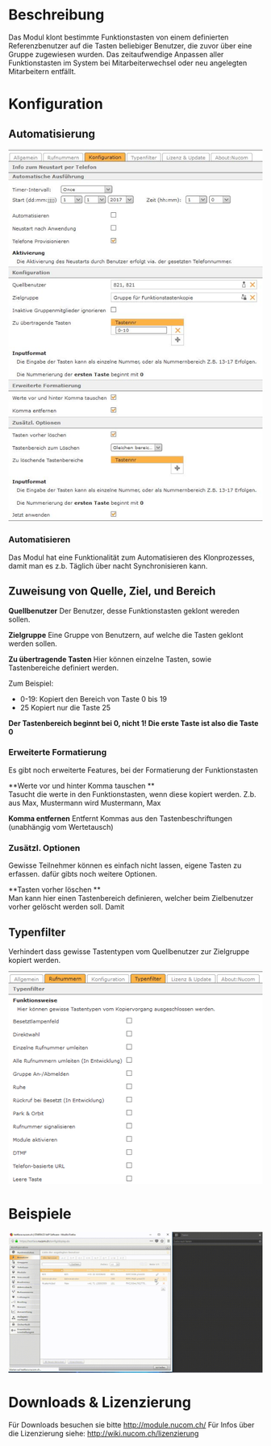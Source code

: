 <!-- TITLE: Funktionstasten Klonen -->
# Beschreibung
Das Modul klont bestimmte Funktionstasten von einem definierten Referenzbenutzer auf die Tasten beliebiger Benutzer, die zuvor über eine Gruppe zugewiesen wurden. Das zeitaufwendige Anpassen aller Funktionstasten im System bei Mitarbeiterwechsel oder neu angelegten Mitarbeitern entfällt. 
# Konfiguration
## Automatisierung
![2](/uploads/funktionstasten-klonen/2.jpg "2")

### Automatisieren
Das Modul hat eine Funktionalität zum Automatisieren des Klonprozesses, damit man es z.b. Täglich über nacht Synchronisieren kann.

## Zuweisung von Quelle, Ziel, und Bereich
**Quellbenutzer** 
Der Benutzer, desse Funktionstasten geklont wereden sollen.

**Zielgruppe** 
Eine Gruppe von Benutzern, auf welche die Tasten geklont werden sollen.

**Zu übertragende Tasten** 
Hier können einzelne Tasten, sowie Tastenbereiche definiert werden.

Zum Beispiel:

* 0-19: Kopiert den Bereich von Taste 0 bis 19
* 25 Kopiert nur die Taste 25

**Der Tastenbereich beginnt bei 0, nicht 1! Die erste Taste ist also die Taste 0**

### Erweiterte Formatierung
Es gibt noch erweiterte Features, bei der Formatierung der Funktionstasten

**Werte vor und hinter Komma tauschen **		
Tasucht die werte in den Funktionstasten, wenn diese kopiert werden.
Z.b. aus Max, Mustermann wird Mustermann, Max

**Komma entfernen**
Entfernt Kommas aus den Tastenbeschriftungen (unabhängig vom Wertetausch)

### Zusätzl. Optionen
Gewisse Teilnehmer können es einfach nicht lassen, eigene Tasten zu erfassen. dafür gibts noch weitere Optionen.

**Tasten vorher löschen 	**	
Man kann hier einen Tastenbereich definieren, welcher beim Zielbenutzer vorher gelöscht werden soll. Damit 

## Typenfilter
Verhindert dass gewisse Tastentypen vom Quellbenutzer zur Zielgruppe kopiert werden.

![3](/uploads/funktionstasten-klonen/3.jpg "3")

# Beispiele
![1](/uploads/funktionstasten-klonen/1.gif "1")
# Downloads & Lizenzierung
Für Downloads besuchen sie bitte http://module.nucom.ch/
Für Infos über die Lizenzierung siehe: http://wiki.nucom.ch/lizenzierung
